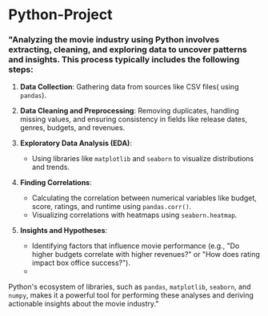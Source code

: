 # Python-Project
### "Analyzing the movie industry using Python involves extracting, cleaning, and exploring data to uncover patterns and insights. This process typically includes the following steps:

1. **Data Collection**: Gathering data from sources like CSV files( using `pandas`).
2. **Data Cleaning and Preprocessing**: Removing duplicates, handling missing values, and ensuring consistency in fields like release dates, genres, budgets, and revenues.

3. **Exploratory Data Analysis (EDA)**: 
   - Using libraries like `matplotlib` and `seaborn` to visualize distributions and trends.
4. **Finding Correlations**:
   - Calculating the correlation between numerical variables like budget, score, ratings, and runtime using `pandas.corr()`.
   - Visualizing correlations with heatmaps using `seaborn.heatmap`.

5. **Insights and Hypotheses**:
   - Identifying factors that influence movie performance (e.g., "Do higher budgets correlate with higher revenues?" or "How does rating impact box office success?").
   - 
Python's ecosystem of libraries, such as `pandas`, `matplotlib`, `seaborn`, and `numpy`, makes it a powerful tool for performing these analyses and deriving actionable insights about the movie industry."
